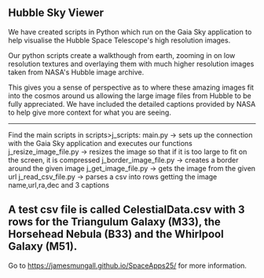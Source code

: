 ## Hubble Sky Viewer
We have created scripts in Python which run on the Gaia Sky application to help visualise the Hubble Space Telescope's high resolution images.

Our python scripts create a walkthough from earth, zooming in on low resolution textures and overlaying them with much higher resolution images taken from NASA's Hubble image archive.

This gives you a sense of perspective as to where these amazing images fit into the cosmos around us allowing the large image files from Hubble to be fully appreciated. We have included the detailed captions provided by NASA to help give more context for what you are seeing.

-------------
Find the main scripts in scripts>j_scripts:
main.py -> sets up the connection with the Gaia Sky application and executes our functions
j_resize_image_file.py -> resizes the image so that if it is too large to fit on the screen, it is compressed
j_border_image_file.py -> creates a border around the given image
j_get_image_file.py -> gets the image from the given url
j_read_csv_file.py -> parses a csv into rows getting the image name,url,ra,dec and 3 captions

A test csv file is called CelestialData.csv with 3 rows for the Triangulum Galaxy (M33), the Horsehead Nebula (B33) and the Whirlpool Galaxy (M51).
------------
Go to https://jamesmungall.github.io/SpaceApps25/ for more information.



